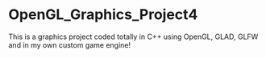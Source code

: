 # OpenGL_Graphics_Project4
This is a graphics project coded totally in C++ using OpenGL, GLAD, GLFW and in my own custom game engine!
